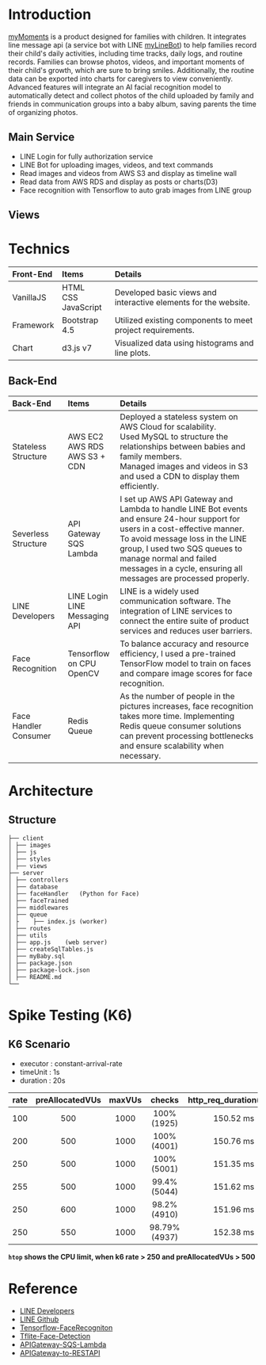 # Introduction
[myMoments](https://github.com/ChiehChunLin/myMoments) is a product designed for families with children. It integrates line message api (a service bot with LINE [myLineBot](https://github.com/ChiehChunLin/myLineBot)) to help families record their child's daily activities, including time tracks, daily logs, and routine records. Families can browse photos, videos, and important moments of their child's growth, which are sure to bring smiles. Additionally, the routine data can be exported into charts for caregivers to view conveniently. Advanced features will integrate an AI facial recognition model to automatically detect and collect photos of the child uploaded by family and friends in communication groups into a baby album, saving parents the time of organizing photos.

## Main Service
* LINE Login for fully authorization service
* LINE Bot for uploading images, videos, and text commands
* Read images and videos from AWS S3 and display as timeline wall
* Read data from AWS RDS and display as posts or charts(D3)
* Face recognition with Tensorflow to auto grab images from LINE group

## Views


# Technics

| Front-End           | Items                          |  Details |
| :------------------ | :----------------------------- | :------- |
| VanillaJS           | HTML<br>CSS<br>JavaScript      | Developed basic views and interactive elements for the website. |
| Framework           | Bootstrap 4.5                  | Utilized existing components to meet project requirements. |
| Chart               | d3.js v7                       | Visualized data using histograms and line plots. |

## Back-End
| Back-End             | Items                                            | Details  |
| :------------------- | :----------------------------------------------- | :--------------- |
| Stateless Structure  | AWS EC2<br>AWS RDS<br>AWS S3 + CDN               | Deployed a stateless system on AWS Cloud for scalability. <br>Used MySQL to structure the relationships between babies and family members.<br>Managed images and videos in S3 and used a CDN to display them efficiently.|
| Severless Structure  | API Gateway<br>SQS<br>Lambda                     | I set up AWS API Gateway and Lambda to handle LINE Bot events and ensure 24-hour support for users in a cost-effective manner. To avoid message loss in the LINE group, I used two SQS queues to manage normal and failed messages in a cycle, ensuring all messages are processed properly. |
| LINE Developers      | LINE Login<br>LINE Messaging API                 | LINE is a widely used communication software. The integration of LINE services to connect the entire suite of product services and reduces user barriers.
| Face Recognition     | Tensorflow on CPU<br>OpenCV                      | To balance accuracy and resource efficiency, I used a pre-trained TensorFlow model to train on faces and compare image scores for face recognition. |
| Face Handler Consumer  | Redis Queue                                      | As the number of people in the pictures increases, face recognition takes more time. Implementing Redis queue consumer solutions can prevent processing bottlenecks and ensure scalability when necessary. |


# Architecture


## Structure
```
├── client
│ ├── images
│ ├── js
│ ├── styles
│ ├── views
├── server
│ ├── controllers
│ ├── database
│ ├── faceHandler   (Python for Face)
│ ├── faceTrained
│ ├── middlewares
│ ├── queue
│ ├    ├── index.js (worker)
│ ├── routes
│ ├── utils
│ ├── app.js    (web server)
│ ├── createSqlTables.js
│ ├── myBaby.sql
│ ├── package.json
│ ├── package-lock.json
│ ├── README.md
└── 
```

# Spike Testing (K6)

## K6 Scenario
* executor : constant-arrival-rate
* timeUnit : 1s
* duration : 20s

| rate | preAllocatedVUs | maxVUs | checks | http_req_duration(med) | iterations  |
| :--: | :-------------: | :----: | :----: | :--------------------: | :---------: |
| 100  | 500             | 1000   | 100% (1925)  | 150.52 ms        |  91.041315/s|
| 200  | 500             | 1000   | 100% (4001)  | 150.76 ms        | 189.162314/s|
| 250  | 500             | 1000   | 100% (5001)  | 151.35 ms        | 236.397171/s|
| 255  | 500             | 1000   | 99.4% (5044) | 151.62 ms        | 239.885577/s|
| 250  | 600             | 1000   | 98.2% (4910) | 151.96 ms        | 236.40128/s |
| 250  | 550             | 1000   | 98.79% (4937) | 152.38 ms       | 236.242439/s|

**`htop` shows the CPU limit, when k6 rate > 250 and preAllocatedVUs > 500**

# Reference
* [LINE Developers](https://developers.line.biz/en/docs/messaging-api/overview/#send-different-message-types)
* [LINE Github](https://github.com/line/line-bot-sdk-nodejs/blob/master/examples/echo-bot/index.js)
* [Tensorflow-FaceRecogniton](https://github.com/ChiehChunLin/Tensorflow-FaceRecognition/blob/master/README.md)
* [Tflite-Face-Detection](https://pypi.org/project/face-detection-tflite/)
* [APIGateway-SQS-Lambda](https://www.youtube.com/watch?v=AII6RRVq4Uo)
* [APIGateway-to-RESTAPI](https://docs.aws.amazon.com/prescriptive-guidance/latest/patterns/integrate-amazon-api-gateway-with-amazon-sqs-to-handle-asynchronous-rest-apis.html)


